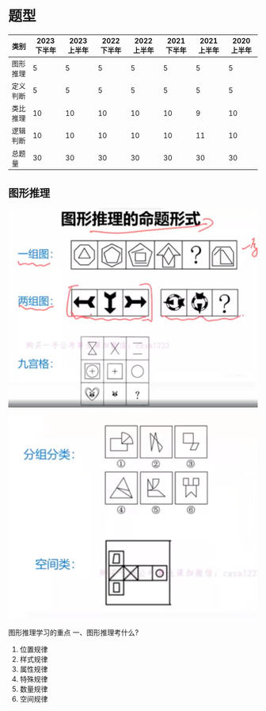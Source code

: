 # 题型

| 类别        | 2023 下半年 | 2023 上半年 | 2022 下半年 | 2022 上半年 | 2021 下半年 | 2021 上半年 | 2020 上半年 |
|-----------------|--------------------------|--------------------------|--------------------------|--------------------------|--------------------------|--------------------------|--------------------------|
| 图形推理 | 5                       | 5                       | 5                       | 5                       | 5                       | 5                       | 5                       |
| 定义判断 | 5                       | 5                       | 5                       | 5                       | 5                       | 5                       | 5                       |
| 类比推理 | 10                      | 10                      | 10                      | 10                      | 10                      | 9                       | 10                      |
| 逻辑判断 | 10                      | 10                      | 10                      | 10                      | 10                      | 11                      | 10                      |
| 总题量  | 30                      | 30                      | 30                      | 30                      | 30                      | 30                      | 30                      |

## 图形推理

![alt text](image.png)

![alt text](image-1.png)

图形推理学习的重点
一、图形推理考什么?

1. 位置规律
2. 样式规律
3. 属性规律
4. 特殊规律
5. 数量规律
6. 空间规律
